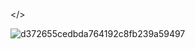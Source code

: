</>

![d372655cedbda764192c8fb239a59497](https://user-images.githubusercontent.com/78314660/148671433-6451c44e-2ab6-4505-954f-e58de0c6149c.gif)
